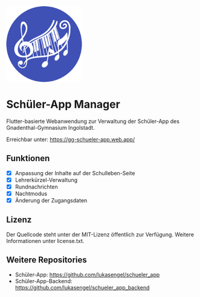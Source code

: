 <img alt="Logo" src=".github/logo_manager.png" height="200">

# Schüler-App Manager
Flutter-basierte Webanwendung zur Verwaltung der Schüler-App des Gnadenthal-Gymnasium Ingolstadt.

Erreichbar unter: https://gg-schueler-app.web.app/

## Funktionen
- [x] Anpassung der Inhalte auf der Schulleben-Seite
- [x] Lehrerkürzel-Verwaltung
- [x] Rundnachrichten
- [x] Nachtmodus
- [x] Änderung der Zugangsdaten

## Lizenz
Der Quellcode steht unter der MIT-Lizenz öffentlich zur Verfügung. Weitere Informationen unter license.txt.

## Weitere Repositories
- Schüler-App: https://github.com/lukasengel/schueler_app
- Schüler-App-Backend: https://github.com/lukasengel/schueler_app_backend
